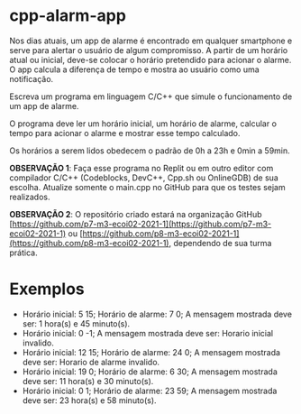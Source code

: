 # cpp-alarm-app

Nos dias atuais, um app de alarme é encontrado em qualquer smartphone e serve para alertar o usuário de algum compromisso. A partir de um horário atual ou inicial, deve-se colocar o horário pretendido para acionar o alarme. O app calcula a diferença de tempo e mostra ao usuário como uma notificação.

Escreva um programa em linguagem C/C++ que simule o funcionamento de um app de alarme. 

O programa deve ler um horário inicial, um horário de alarme, calcular o tempo para acionar o alarme e mostrar esse tempo calculado.

Os horários a serem lidos obedecem o padrão de 0h a 23h e 0min a 59min.

**OBSERVAÇÃO 1**: Faça esse programa no Replit ou em outro editor com compilador C/C++ (Codeblocks, DevC++, Cpp.sh ou OnlineGDB) de sua escolha. Atualize somente o main.cpp no GitHub para que os testes sejam realizados.

**OBSERVAÇÃO 2**: O repositório criado estará na organização GitHub [https://github.com/p7-m3-ecoi02-2021-1](https://github.com/p7-m3-ecoi02-2021-1) ou [https://github.com/p8-m3-ecoi02-2021-1](https://github.com/p8-m3-ecoi02-2021-1), dependendo de sua turma prática.

# Exemplos

* Horário inicial: 5 15; Horário de alarme: 7 0; A mensagem mostrada deve ser: 1 hora(s) e 45 minuto(s).
* Horário inicial: 0 -1; A mensagem mostrada deve ser: Horario inicial invalido.
* Horário inicial: 12 15; Horário de alarme: 24 0; A mensagem mostrada deve ser: Horario de alarme invalido.
* Horário inicial: 19 0; Horário de alarme: 6 30; A mensagem mostrada deve ser: 11 hora(s) e 30 minuto(s).
* Horário inicial: 0 1; Horário de alarme: 23 59; A mensagem mostrada deve ser: 23 hora(s) e 58 minuto(s).
